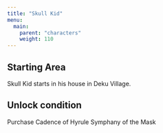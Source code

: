 ```yaml
---
title: "Skull Kid"
menu:
  main:
    parent: "characters"
    weight: 110
---
```


## Starting Area

Skull Kid starts in his house in Deku Village.

## Unlock condition

Purchase Cadence of Hyrule Symphany of the Mask
